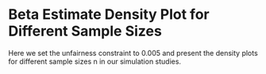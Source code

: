 # Beta Estimate Density Plot for Different Sample Sizes
Here we set the unfairness constraint to 0.005 and present the density plots for different sample sizes n in our simulation studies.

